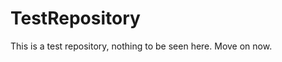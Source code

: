TestRepository
==============

This is a test repository, nothing to be seen here. Move on now. 
 
 
  
 
 
  
   
 
 
    
  
   
  
   
 
 
   
  
  
  
  
